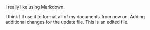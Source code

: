 I really like using Markdown.

I think I'll use it to format all of my documents from now on.
Adding additional changes for the update file.
This is an edited file.
